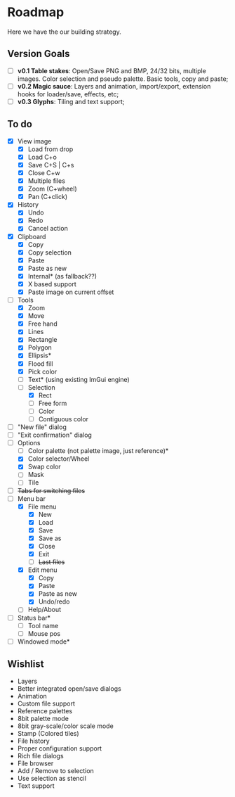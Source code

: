 Roadmap
=======

Here we have the our building strategy.

Version Goals
-------------

- [ ] **v0.1 Table stakes**: Open/Save PNG and BMP, 24/32 bits, multiple images. Color selection and pseudo palette. Basic tools, copy and paste;
- [ ] **v0.2 Magic sauce**: Layers and animation, import/export, extension hooks for loader/save, effects, etc;
- [ ] **v0.3 Glyphs**: Tiling and text support;

To do
-----

- [x] View image
  - [x] Load from drop
  - [x] Load C+o
  - [x] Save C+S | C+s
  - [x] Close C+w
  - [x] Multiple files
  - [x] Zoom (C+wheel)
  - [x] Pan (C+click)
- [x] History
  - [x] Undo
  - [x] Redo
  - [x] Cancel action
- [x] Clipboard
  - [x] Copy
  - [x] Copy selection
  - [x] Paste
  - [x] Paste as new
  - [x] Internal* (as fallback??)
  - [x] X based support
  - [x] Paste image on current offset
- [ ] Tools
  - [x] Zoom
  - [x] Move
  - [x] Free hand
  - [x] Lines
  - [x] Rectangle
  - [x] Polygon
  - [x] Ellipsis*
  - [x] Flood fill
  - [x] Pick color
  - [ ] Text* (using existing ImGui engine)
  - [ ] Selection
    - [x] Rect
    - [ ] Free form
    - [ ] Color
    - [ ] Contiguous color
- [ ] "New file" dialog
- [ ] "Exit confirmation" dialog
- [ ] Options
  - [ ] Color palette (not palette image, just reference)*
  - [x] Color selector/Wheel
  - [x] Swap color
  - [ ] Mask
  - [ ] Tile
- [ ] ~~Tabs for switching files~~
- [ ] Menu bar
  - [x] File menu
    - [x] New
    - [x] Load 
    - [x] Save
    - [x] Save as 
    - [x] Close
    - [x] Exit
    - [ ] ~~Last files~~
  - [x] Edit menu
    - [x] Copy
    - [x] Paste
    - [x] Paste as new
    - [x] Undo/redo
  - [ ] Help/About
- [ ] Status bar*
  - [ ] Tool name
  - [ ] Mouse pos
- [ ] Windowed mode*

Wishlist
--------

- Layers
- Better integrated open/save dialogs
- Animation
- Custom file support
- Reference palettes
- 8bit palette mode
- 8bit gray-scale/color scale mode
- Stamp (Colored tiles)
- File history
- Proper configuration support
- Rich file dialogs
- File browser
- Add / Remove to selection
- Use selection as stencil
- Text support
